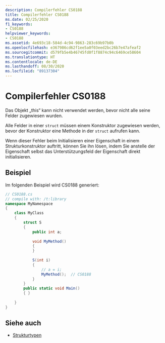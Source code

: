```yaml
---
description: Compilerfehler CS0188
title: Compilerfehler CS0188
ms.date: 02/25/2020
f1_keywords:
- CS0188
helpviewer_keywords:
- CS0188
ms.assetid: 4e693c18-584d-4c94-9863-283c69b97b0b
ms.openlocfilehash: e367986cd62f1ee5a0f03eed2bc26b7e47afeaf2
ms.sourcegitcommit: d579fb5e4b46745fd0f1f8874c94c6469ce58604
ms.translationtype: HT
ms.contentlocale: de-DE
ms.lasthandoff: 08/30/2020
ms.locfileid: "89137304"
---
```

# <a name="compiler-error-cs0188"></a>Compilerfehler CS0188

Das Objekt „this“ kann nicht verwendet werden, bevor nicht alle seine Felder zugewiesen wurden.  
  
 Alle Felder in einer `struct` müssen einem Konstruktor zugewiesen werden, bevor der Konstruktor eine Methode in der `struct` aufrufen kann.  
  
 Wenn dieser Fehler beim Initialisieren einer Eigenschaft in einem Strukturkonstruktor auftritt, können Sie ihn lösen, indem Sie anstelle der Eigenschaft selbst das Unterstützungsfeld der Eigenschaft direkt initialisieren.

## <a name="example"></a>Beispiel

 Im folgenden Beispiel wird CS0188 generiert:  

```csharp
// CS0188.cs  
// compile with: /t:library  
namespace MyNamespace  
{  
    class MyClass  
    {  
        struct S  
        {  
            public int a;  
  
            void MyMethod()  
            {  
            }  
  
            S(int i)  
            {  
                // a = i;  
                MyMethod();  // CS0188  
            }  
        }  
        public static void Main()  
        { }  
  
    }  
}  
```

## <a name="see-also"></a>Siehe auch

- [Strukturtypen](../builtin-types/struct.md)
